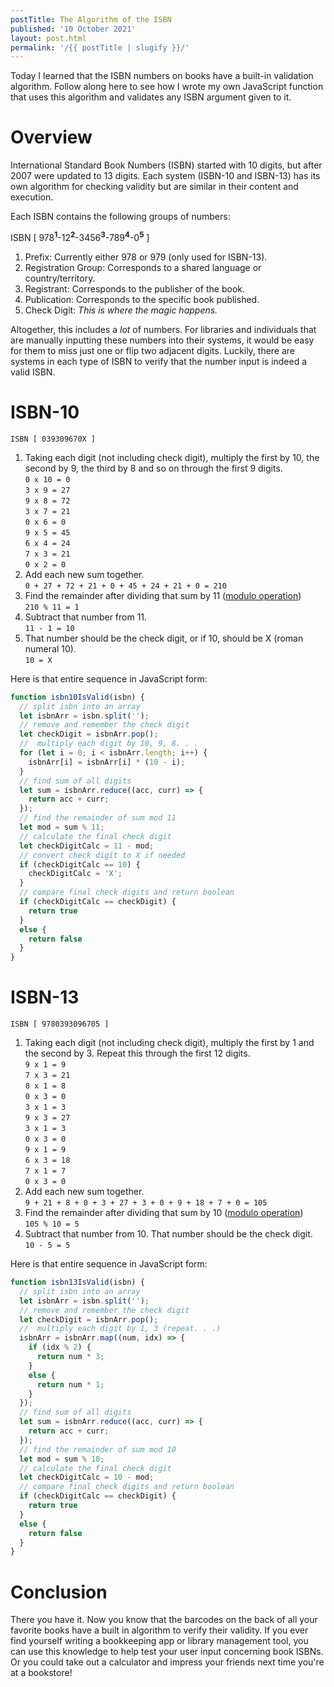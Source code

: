 ```yaml
---
postTitle: The Algorithm of the ISBN
published: '10 October 2021'
layout: post.html
permalink: '/{{ postTitle | slugify }}/'
---
```


Today I learned that the ISBN numbers on books have a built-in validation algorithm. Follow along here to see how I wrote my own JavaScript function that uses this algorithm and validates any ISBN argument given to it.

# Overview

International Standard Book Numbers (ISBN) started with 10 digits, but after 2007 were updated to 13 digits. Each system (ISBN-10 and ISBN-13) has its own algorithm for checking validity but are similar in their content and execution.

Each ISBN contains the following groups of numbers:

ISBN [ 978<sup>**1**</sup>-12<sup>**2**</sup>-3456<sup>**3**</sup>-789<sup>**4**</sup>-0<sup>**5**</sup> ]

1. Prefix: Currently either 978 or 979 (only used for ISBN-13).
2. Registration Group: Corresponds to a shared language or country/territory.
3. Registrant: Corresponds to the publisher of the book.
4. Publication: Corresponds to the specific book published.
5. Check Digit: *This is where the magic happens.*

Altogether, this includes a *lot* of numbers. For libraries and individuals that are manually inputting these numbers into their systems, it would be easy for them to miss just one or flip two adjacent digits. Luckily, there are systems in each type of ISBN to verify that the number input is indeed a valid ISBN.
 
# ISBN-10

`ISBN [ 039309670X ]`

1. Taking each digit (not including check digit), multiply the first by 10, the second by 9, the third by 8 and so on through the first 9 digits.  
`0 x 10 = 0`  
`3 x 9 = 27`  
`9 x 8 = 72`  
`3 x 7 = 21`  
`0 x 6 = 0`  
`9 x 5 = 45`  
`6 x 4 = 24`  
`7 x 3 = 21`  
`0 x 2 = 0`
2. Add each new sum together.  
`0 + 27 + 72 + 21 + 0 + 45 + 24 + 21 + 0 = 210`
3. Find the remainder after dividing that sum by 11 ([modulo operation](https://developer.mozilla.org/en-US/docs/Web/JavaScript/Reference/Operators/Remainder))  
`210 % 11 = 1`
4. Subtract that number from 11.  
`11 - 1 = 10`  
5. That number should be the check digit, or if 10, should be X (roman numeral 10).  
`10 = X`

Here is that entire sequence in JavaScript form:

```javascript
function isbn10IsValid(isbn) {
  // split isbn into an array
  let isbnArr = isbn.split('');
  // remove and remember the check digit
  let checkDigit = isbnArr.pop();
  //  multiply each digit by 10, 9, 8. . .
  for (let i = 0; i < isbnArr.length; i++) {
    isbnArr[i] = isbnArr[i] * (10 - i);
  }
  // find sum of all digits
  let sum = isbnArr.reduce((acc, curr) => {
    return acc + curr;
  });
  // find the remainder of sum mod 11
  let mod = sum % 11;
  // calculate the final check digit
  let checkDigitCalc = 11 - mod;
  // convert check digit to X if needed
  if (checkDigitCalc == 10) {
    checkDigitCalc = 'X';
  }
  // compare final check digits and return boolean
  if (checkDigitCalc == checkDigit) {
    return true
  }
  else {
    return false
  }
}
```

# ISBN-13

`ISBN [ 9780393096705 ]`

1. Taking each digit (not including check digit), multiply the first by 1 and the second by 3. Repeat this through the first 12 digits.  
`9 x 1 = 9`  
`7 x 3 = 21`  
`8 x 1 = 8`  
`0 x 3 = 0`  
`3 x 1 = 3`  
`9 x 3 = 27`  
`3 x 1 = 3`  
`0 x 3 = 0`  
`9 x 1 = 9`  
`6 x 3 = 18`  
`7 x 1 = 7`  
`0 x 3 = 0`
2. Add each new sum together.  
`9 + 21 + 8 + 0 + 3 + 27 + 3 + 0 + 9 + 18 + 7 + 0 = 105`
3. Find the remainder after dividing that sum by 10 ([modulo operation](https://developer.mozilla.org/en-US/docs/Web/JavaScript/Reference/Operators/Remainder))  
`105 % 10 = 5`
4. Subtract that number from 10. That number should be the check digit.  
`10 - 5 = 5`

Here is that entire sequence in JavaScript form:

```javascript
function isbn13IsValid(isbn) {
  // split isbn into an array
  let isbnArr = isbn.split('');
  // remove and remember the check digit
  let checkDigit = isbnArr.pop();
  //  multiply each digit by 1, 3 (repeat. . .)
  isbnArr = isbnArr.map((num, idx) => {
    if (idx % 2) {
      return num * 3;
    }
    else {
      return num * 1;
    }
  });
  // find sum of all digits
  let sum = isbnArr.reduce((acc, curr) => {
    return acc + curr;
  });
  // find the remainder of sum mod 10
  let mod = sum % 10;
  // calculate the final check digit
  let checkDigitCalc = 10 - mod;
  // compare final check digits and return boolean
  if (checkDigitCalc == checkDigit) {
    return true
  }
  else {
    return false
  }
}
```

# Conclusion

There you have it. Now you know that the barcodes on the back of all your favorite books have a built in algorithm to verify their validity. If you ever find yourself writing a bookkeeping app or library management tool, you can use this knowledge to help test your user input concerning book ISBNs. Or you could take out a calculator and impress your friends next time you're at a bookstore!
